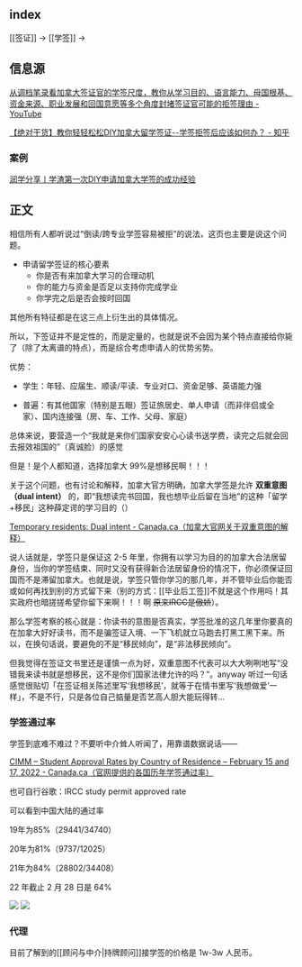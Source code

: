
## index

[[签证]] -> [[学签]] ->

## 信息源

[从调档笔录看加拿大签证官的学签尺度，教你从学习目的、语言能力、母国根基、资金来源、职业发展和回国意愿等多个角度封堵签证官可能的拒签理由 - YouTube](https://www.youtube.com/watch?v=DzPTPP9ZafU&list=WL&index=1)

[【绝对干货】教你轻轻松松DIY加拿大留学签证--学签拒签后应该如何办？ - 知乎](https://zhuanlan.zhihu.com/p/161061200)

### 案例

[润学分享丨学渣第一次DIY申请加拿大学签的成功经验](https://mp.weixin.qq.com/s/9_LzAUTQGciFTZYmIHSpWA)

## 正文

相信所有人都听说过“倒读/跨专业学签容易被拒”的说法，这页也主要是说这个问题。

- 申请留学签证的核心要素
	- 你是否有来加拿大学习的合理动机
	- 你的能力与资金是否足以支持你完成学业
	- 你学完之后是否会按时回国

其他所有特征都是在这三点上衍生出的具体情况。

所以，下签证并不是定性的，而是定量的，也就是说不会因为某个特点直接给你毙了（除了太离谱的特点），而是综合考虑申请人的优势劣势。

优势：

- 学生：年轻、应届生、顺读/平读、专业对口、资金足够、英语能力强

- 普遍：有其他国家（特别是五眼）签证旅居史、单人申请（而非伴侣或全家）、国内连接强（房、车、工作、父母、家庭）

总体来说，要营造一个“我就是来你们国家安安心心读书送学费，读完之后就会回去报效祖国的”（真诚脸）的感觉

但是！是个人都知道，选择加拿大 99%是想移民啊！！！

关于这个问题，也有讨论和解释，加拿大官方明确，加拿大学签是允许 **双重意图（dual intent）** 的，即“我想读完书回国，我也想毕业后留在当地”的这种「留学+移民」这种薛定谔的学习目的（）

[Temporary residents: Dual intent - Canada.ca（加拿大官网关于双重意图的解释）](https://www.canada.ca/en/immigration-refugees-citizenship/corporate/publications-manuals/operational-bulletins-manuals/temporary-residents/visitors/dual-intent-applicants.html)

说人话就是，学签只是保证这 2-5 年里，你拥有以学习为目的的加拿大合法居留身份，当你的学签结束、同时又没有获得新合法居留身份的情况下，你必须保证回国而不是滞留加拿大。也就是说，学签只管你学习的那几年，并不管毕业后你能否或如何再找到别的方式留下来（别的方式：[[毕业后工签]]不就是这个作用吗！其实政府也暗搓搓希望你留下来啊！！！啊 ~~原来IRCC是傲娇~~）。

那么学签考察的核心就是：你读书的意图是否真实，学签批准的这几年里你要真的在加拿大好好读书，而不是骗签证入境、一下飞机就立马跑去打黑工黑下来。所以，在换句话说，要避免的不是“移民倾向”，是“非法移民倾向”。

但我觉得在签证文书里还是谨慎一点为好，双重意图不代表可以大大咧咧地写“没错我来读书就是想移民，这不是你们国家法律允许的吗？”。anyway 听过一句话感觉很贴切「在签证相关陈述里写‘我想移民’，就等于在情书里写‘我想做爱’一样」，不是不行，只是各位自己掂量是否艺高人胆大能玩得转...

### 学签通过率

学签到底难不难过？不要听中介耸人听闻了，用靠谱数据说话——

[CIMM – Student Approval Rates by Country of Residence – February 15 and 17, 2022 - Canada.ca（官网提供的各国历年学签通过率）](https://www.canada.ca/en/immigration-refugees-citizenship/corporate/transparency/committees/cimm-feb-15-17-2022/student-approval-rates.html)

也可自行谷歌：IRCC study permit approved rate

可以看到中国大陆的通过率

19年为85%（29441/34740）

20年为81%（9737/12025）

21年为84%（28802/34408）

22 年截止 2 月 28 日是 64%

![](https://picture-guan.oss-cn-hangzhou.aliyuncs.com/20220915143949.png)
![](https://picture-guan.oss-cn-hangzhou.aliyuncs.com/20220915144005.png)


### 代理


目前了解到的[[顾问与中介|持牌顾问]]接学签的价格是 1w-3w 人民币。




